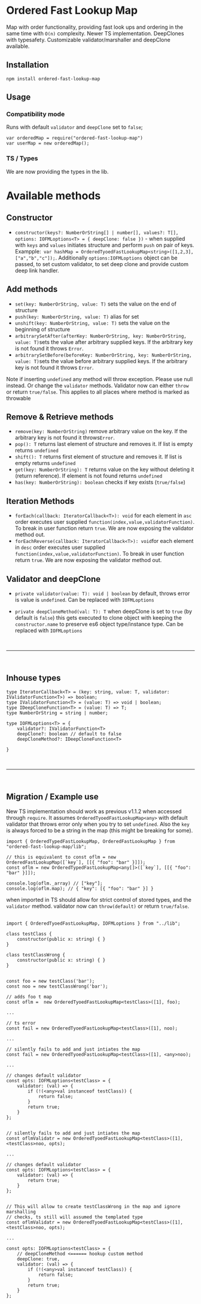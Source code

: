 # Ordered Fast Lookup Map

Map with order functionality, providing fast look ups and ordering in the same time with `O(n)` complexity. Newer TS implementation. DeepClones with typesafety. Customizable validator/marshaller and deepClone available.

## Installation

`npm install ordered-fast-lookup-map`

## Usage

### Compatibility mode

Runs with default `validator` and `deepClone` set to `false`;

```
var orderedMap = require("ordered-fast-lookup-map")
var userMap = new orderedMap();
```

### TS / Types

We are now providing the types in the lib.

# Available methods

## Constructor

- `constructor(keys?: NumberOrString[] | number[], values?: T[], options: IOFMLoptions<T> = { deepClone: false })` - when supplied with `keys` and `values` initiates
  structure and perform `push` on pair of keys. Exampple:` var hashMap = OrderedTyoedFastLookupMap<string>([1,2,3],["a","b","c"]);`. Additionally `options:IOFMLoptions` object can be passed, to set custom validator, to set deep clone and provide custom deep link handler.

## Add methods

- `set(key: NumberOrString, value: T)` sets the value on the end of structure
- `push(key: NumberOrString, value: T)` alias for set
- `unshift(key: NumberOrString, value: T)` sets the value on the beginning of structure
- `arbitrarySetAfter(afterKey: NumberOrString, key: NumberOrString, value: T)`sets the value after arbitrary supplied keys. If the arbitrary key is
  not found it throws `Error`.
- `arbitrarySetBefore(beforeKey: NumberOrString, key: NumberOrString, value: T)`sets the value before arbitrary supplied keys. If the arbitrary key is
  not found it throws `Error`.

Note if inserting `undefined` any method will throw exception. Please use null instead. Or change the `validator` methods. Validator now can either `throw` or return `true/false`. This applies to all places where method is marked as throwable

## Remove & Retrieve methods

- `remove(key: NumberOrString)` remove arbitrary value on the key. If the arbitrary key is not found it throws`Error`.
- `pop(): T` returns last element of structure and removes it. If list is empty returns `undefined`
- `shift(): T` returns first element of structure and removes it. If list is empty returns `undefined`
- `get(key: NumberOrString): T` returns value on the key without deleting it (return reference). If element is not found returns `undefined`
- `has(key: NumberOrString): boolean` checks if key exists (`true/false`)

## Iteration Methods

- `forEach(callback: IteratorCallback<T>): void` for each element in `asc` order executes user supplied `function(index,value,validatorFunction)`.
  To break in user function return `true`. We are now exposing the validator method out.
- `forEachReverse(callback: IteratorCallback<T>): void`for each element in `desc` order executes user supplied `function(index,value,validatorFunction)`.
  To break in user function return `true`. We are now exposing the validator method out.

## Validator and deepClone

- `private validator(value: T): void | boolean` by default, throws error is value is `undefined`. Can be replaced with `IOFMLoptions`

- `private deepCloneMethod(val: T): T` when deepClone is set to `true` (by default is `false`) this gets executed to clone object with keeping the `constructor.name` to preserve es6 object type/instance type. Can be replaced with `IOFMLoptions`

<br><hr/><br>

## Inhouse types

```
type IteratorCallback<T> = (key: string, value: T, validator: IValidatorFunction<T>) => boolean;
type IValidatorFunction<T> = (value: T) => void | boolean;
type IDeepCloneFunction<T> = (value: T) => T;
type NumberOrString = string | number;

type IOFMLoptions<T> = {
    validator?: IValidatorFunction<T>
    deepClone?: boolean // default to false
    deepCloneMethod?: IDeepCloneFunction<T>

}
```

<br><hr/><br>

## Migration / Example use

New TS implementation should work as previous v1.1.2 when accessed through `require`. It assumes `OrderedTyoedFastLookupMap<any>` with default validator that throws error only when you try to set `undefined`. Also the `key` is always forced to be a string in the map (this might be breaking for some).

```
import { OrderedTypedFastLookupMap, OrderedFastLookupMap } from "ordered-fast-lookup-map/lib";

// this is equivalent to const oflm = new OrderedFastLookupMap([`key`], [[{ "foo": "bar" }]]);
const oflm = new OrderedTypedFastLookupMap<any[]>([`key`], [[{ "foo": "bar" }]]);

console.log(oflm._array) // ["key"];
console.log(oflm.map); // { "key": [{ "foo": "bar" }] }
```

when imported in TS should allow for strict control of stored types, and the `validator` method. validator now can `throw(default)` or return `true/false`.
<br><br>

```
import { OrderedTyoedFastLookupMap, IOFMLoptions } from "../lib";

class testClass {
    constructor(public x: string) { }
}

class testClassWrong {
    constructor(public x: string) { }
}


const foo = new testClass('bar');
const noo = new testClassWrong('bar');

// adds foo t map
const oflm =  new OrderedTyoedFastLookupMap<testClass>([1], foo);

...

// ts error
const fail = new OrderedTyoedFastLookupMap<testClass>([1], noo);

...

// silently fails to add and just intiates the map
const fail = new OrderedTyoedFastLookupMap<testClass>([1], <any>noo);

...

// changes default validator
const opts: IOFMLoptions<testClass> = {
    validator: (val) => {
        if (!(<any>val instanceof testClass)) {
            return false;
        }
        return true;
    }
};


// silently fails to add and just intiates the map
const oflmValidatr = new OrderedTyoedFastLookupMap<testClass>([1], <testClass>noo, opts);

...

// changes default validator
const opts: IOFMLoptions<testClass> = {
    validator: (val) => {
        return true;
    }
};


// This will allow to create testClassWrong in the map and ignore marshalling
// checks, ts still will assumed the templated type
const oflmValidatr = new OrderedTyoedFastLookupMap<testClass>([1], <testClass>noo, opts);

...

const opts: IOFMLoptions<testClass> = {
    // deepCloneMethod <====== hookup custom method
    deepClone: true,
    validator: (val) => {
        if (!(<any>val instanceof testClass)) {
            return false;
        }
        return true;
    }
};

```
